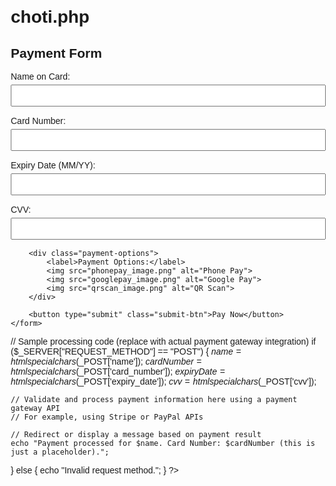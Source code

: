 # choti.php
<!DOCTYPE html>
<html lang="en">
<head>
    <meta charset="UTF-8">
    <meta name="viewport" content="width=device-width, initial-scale=1.0">
    <title>Payment Form</title>
    <style>
        body {
            font-family: Arial, sans-serif;
            margin: 20px;
        }
        .payment-form {
            max-width: 600px;
            margin: auto;
        }
        .form-group {
            margin-bottom: 15px;
        }
        .form-group label {
            display: block;
            margin-bottom: 5px;
        }
        .form-group input {
            width: 100%;
            padding: 8px;
            box-sizing: border-box;
        }
        .payment-options img {
            margin: 10px 5px;
            width: 50px;
            height: auto;
        }
        .submit-btn {
            background-color: #28a745;
            color: white;
            border: none;
            padding: 10px 20px;
            font-size: 16px;
            cursor: pointer;
        }
        .submit-btn:hover {
            background-color: #218838;
        }
    </style>
</head>
<body>

<div class="payment-form">
    <h2>Payment Form</h2>
    <form action="process_payment.php" method="post">
        <div class="form-group">
            <label for="name">Name on Card:</label>
            <input type="text" id="name" name="name" required>
        </div>
        <div class="form-group">
            <label for="card-number">Card Number:</label>
            <input type="text" id="card-number" name="card_number" required>
        </div>
        <div class="form-group">
            <label for="expiry-date">Expiry Date (MM/YY):</label>
            <input type="text" id="expiry-date" name="expiry_date" required>
        </div>
        <div class="form-group">
            <label for="cvv">CVV:</label>
            <input type="text" id="cvv" name="cvv" required>
        </div>

        <div class="payment-options">
            <label>Payment Options:</label>
            <img src="phonepay_image.png" alt="Phone Pay">
            <img src="googlepay_image.png" alt="Google Pay">
            <img src="qrscan_image.png" alt="QR Scan">
        </div>

        <button type="submit" class="submit-btn">Pay Now</button>
    </form>
</div>

</body>
</html>
<?php
// process_payment.php

// Sample processing code (replace with actual payment gateway integration)
if ($_SERVER["REQUEST_METHOD"] == "POST") {
    $name = htmlspecialchars($_POST['name']);
    $cardNumber = htmlspecialchars($_POST['card_number']);
    $expiryDate = htmlspecialchars($_POST['expiry_date']);
    $cvv = htmlspecialchars($_POST['cvv']);

    // Validate and process payment information here using a payment gateway API
    // For example, using Stripe or PayPal APIs

    // Redirect or display a message based on payment result
    echo "Payment processed for $name. Card Number: $cardNumber (this is just a placeholder).";
} else {
    echo "Invalid request method.";
}
?>
